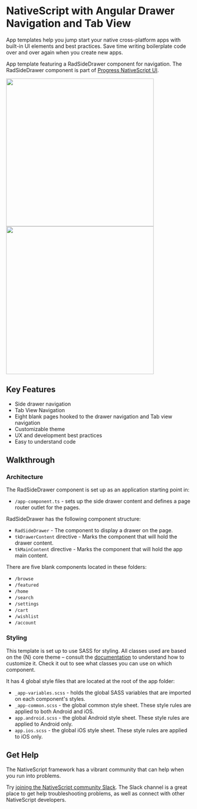 # NativeScript with Angular Drawer Navigation and Tab View

App templates help you jump start your native cross-platform apps with built-in UI elements and best practices. Save time writing boilerplate code over and over again when you create new apps.

App template featuring a RadSideDrawer component for navigation. The RadSideDrawer component is part of [Progress NativeScript UI](https://github.com/telerik/nativescript-ui-feedback).

<img src="https://github.com/jibin-kr/NativeScript-drawer-navigation-template-with-tab-view-ng/blob/master/Screen1.png" height="400" /> <img src="https://github.com/jibin-kr/NativeScript-drawer-navigation-template-with-tab-view-ng/blob/master/screen2.png" height="400" />

## Key Features

- Side drawer navigation
- Tab View Navigation
- Eight blank pages hooked to the drawer navigation and Tab view navigation
- Customizable theme
- UX and development best practices
- Easy to understand code

## Walkthrough

### Architecture

The RadSideDrawer component is set up as an application starting point in:

- `/app-component.ts` - sets up the side drawer content and defines a page router outlet for the pages.

RadSideDrawer has the following component structure:

- `RadSideDrawer` - The component to display a drawer on the page.
- `tkDrawerContent` directive - Marks the component that will hold the drawer content.
- `tkMainContent` directive - Marks the component that will hold the app main content.

There are five blank components located in these folders:

- `/browse`
- `/featured`
- `/home`
- `/search`
- `/settings`
- `/cart`
- `/wishlist`
- `/account`

### Styling

This template is set up to use SASS for styling. All classes used are based on the {N} core theme – consult the [documentation](https://docs.nativescript.org/angular/ui/theme.html#theme) to understand how to customize it. Check it out to see what classes you can use on which component.

It has 4 global style files that are located at the root of the app folder:

- `_app-variables.scss` - holds the global SASS variables that are imported on each component's styles.
- `_app-common.scss` - the global common style sheet. These style rules are applied to both Android and iOS.
- `app.android.scss` - the global Android style sheet. These style rules are applied to Android only.
- `app.ios.scss` - the global iOS style sheet. These style rules are applied to iOS only.

## Get Help

The NativeScript framework has a vibrant community that can help when you run into problems.

Try [joining the NativeScript community Slack](http://developer.telerik.com/wp-login.php?action=slack-invitation). The Slack channel is a great place to get help troubleshooting problems, as well as connect with other NativeScript developers.

